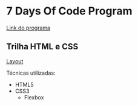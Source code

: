 # 7 Days Of Code Program

[Link do programa](https://7daysofcode.io/)

## Trilha HTML e CSS

[Layout](https://www.figma.com/file/mm3MLozvUDGhDRTxSLlGL5/7daysOfCode-HTML-CSS?node-id=0%3A9878)

Técnicas utilizadas:

- HTML5
- CSS3
  - Flexbox
